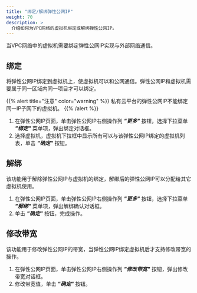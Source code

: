 ```yaml
---
title: "绑定/解绑弹性公网IP"
weight: 70
description: >
  介绍如何为VPC网络的虚拟机绑定或解绑弹性公网IP。
---
```


当VPC网络中的虚拟机需要绑定弹性公网IP实现与外部网络通信。

## 绑定

将弹性公网IP绑定到虚拟机上，使虚拟机可以和公网通信。弹性公网IP和虚拟机需要属于同一区域内同一项目才可以绑定。

{{% alert title="注意" color="warning" %}}
私有云平台的弹性公网IP不能绑定同一IP子网下的虚拟机。
{{% /alert %}}

1. 在弹性公网IP页面，单击弹性公网IP右侧操作列 **_"更多"_** 按钮，选择下拉菜单 **_"绑定"_** 菜单项，弹出绑定对话框。
2. 选择虚拟机，虚拟机下拉框中显示所有可以与该弹性公网IP绑定的虚拟机列表，单击 **_"确定"_** 按钮。

## 解绑

该功能用于解除弹性公网IP与虚拟机的绑定，解绑后的弹性公网IP可以分配给其它虚拟机使用。

1. 在弹性公网IP页面，单击弹性公网IP右侧操作列 **_"更多"_** 按钮，选择下拉菜单 **_"解绑"_** 菜单项，弹出解绑确认对话框。
2. 单击 **_"确定"_** 按钮，完成操作。

## 修改带宽

该功能用于修改弹性公网IP的带宽，当弹性公网IP绑定虚拟机后才支持修改带宽的操作。

1. 在弹性公网IP页面，单击弹性公网IP右侧操作列 **_"修改带宽"_** 按钮，弹出修改带宽对话框。
2. 修改带宽值，单击 **_"确定"_** 按钮。